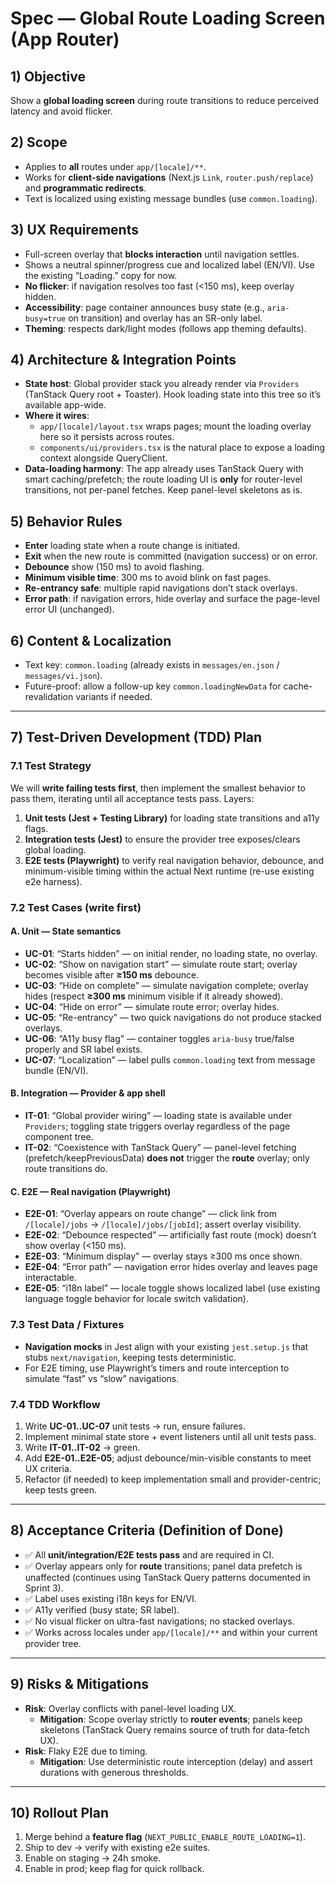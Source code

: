 # Spec — Global Route Loading Screen (App Router)

## 1) Objective  
Show a **global loading screen** during route transitions to reduce perceived latency and avoid flicker.

## 2) Scope  
- Applies to **all** routes under `app/[locale]/**`.  
- Works for **client-side navigations** (Next.js `Link`, `router.push/replace`) and **programmatic redirects**.  
- Text is localized using existing message bundles (use `common.loading`).

## 3) UX Requirements  
- Full-screen overlay that **blocks interaction** until navigation settles.  
- Shows a neutral spinner/progress cue and localized label (EN/VI). Use the existing “Loading.” copy for now.  
- **No flicker**: if navigation resolves too fast (<150 ms), keep overlay hidden.  
- **Accessibility**: page container announces busy state (e.g., `aria-busy=true` on transition) and overlay has an SR-only label.  
- **Theming**: respects dark/light modes (follows app theming defaults).

## 4) Architecture & Integration Points  
- **State host**: Global provider stack you already render via `Providers` (TanStack Query root + Toaster). Hook loading state into this tree so it’s available app-wide.  
- **Where it wires**:  
  - `app/[locale]/layout.tsx` wraps pages; mount the loading overlay here so it persists across routes.  
  - `components/ui/providers.tsx` is the natural place to expose a loading context alongside QueryClient.  
- **Data-loading harmony**: The app already uses TanStack Query with smart caching/prefetch; the route loading UI is **only** for router-level transitions, not per-panel fetches. Keep panel-level skeletons as is.

## 5) Behavior Rules  
- **Enter** loading state when a route change is initiated.  
- **Exit** when the new route is committed (navigation success) or on error.  
- **Debounce** show (150 ms) to avoid flashing.  
- **Minimum visible time**: 300 ms to avoid blink on fast pages.  
- **Re-entrancy safe**: multiple rapid navigations don’t stack overlays.  
- **Error path**: if navigation errors, hide overlay and surface the page-level error UI (unchanged).

## 6) Content & Localization  
- Text key: `common.loading` (already exists in `messages/en.json` / `messages/vi.json`).  
- Future-proof: allow a follow-up key `common.loadingNewData` for cache-revalidation variants if needed.

---

## 7) Test-Driven Development (TDD) Plan

### 7.1 Test Strategy  
We will **write failing tests first**, then implement the smallest behavior to pass them, iterating until all acceptance tests pass. Layers:

1) **Unit tests (Jest + Testing Library)** for loading state transitions and a11y flags.  
2) **Integration tests (Jest)** to ensure the provider tree exposes/clears global loading.  
3) **E2E tests (Playwright)** to verify real navigation behavior, debounce, and minimum-visible timing within the actual Next runtime (re-use existing e2e harness).

### 7.2 Test Cases (write first)

#### A. Unit — State semantics
- **UC-01**: “Starts hidden” — on initial render, no loading state, no overlay.  
- **UC-02**: “Show on navigation start” — simulate route start; overlay becomes visible after **≥150 ms** debounce.  
- **UC-03**: “Hide on complete” — simulate navigation complete; overlay hides (respect **≥300 ms** minimum visible if it already showed).  
- **UC-04**: “Hide on error” — simulate route error; overlay hides.  
- **UC-05**: “Re-entrancy” — two quick navigations do not produce stacked overlays.  
- **UC-06**: “A11y busy flag” — container toggles `aria-busy` true/false properly and SR label exists.  
- **UC-07**: “Localization” — label pulls `common.loading` text from message bundle (EN/VI).

#### B. Integration — Provider & app shell
- **IT-01**: “Global provider wiring” — loading state is available under `Providers`; toggling state triggers overlay regardless of the page component tree.  
- **IT-02**: “Coexistence with TanStack Query” — panel-level fetching (prefetch/keepPreviousData) **does not** trigger the **route** overlay; only route transitions do.

#### C. E2E — Real navigation (Playwright)
- **E2E-01**: “Overlay appears on route change” — click link from `/[locale]/jobs` → `/[locale]/jobs/[jobId]`; assert overlay visibility.  
- **E2E-02**: “Debounce respected” — artificially fast route (mock) doesn’t show overlay (<150 ms).  
- **E2E-03**: “Minimum display” — overlay stays ≥300 ms once shown.  
- **E2E-04**: “Error path” — navigation error hides overlay and leaves page interactable.  
- **E2E-05**: “i18n label” — locale toggle shows localized label (use existing language toggle behavior for locale switch validation).

### 7.3 Test Data / Fixtures  
- **Navigation mocks** in Jest align with your existing `jest.setup.js` that stubs `next/navigation`, keeping tests deterministic.  
- For E2E timing, use Playwright’s timers and route interception to simulate “fast” vs “slow” navigations.

### 7.4 TDD Workflow  
1) Write **UC-01..UC-07** unit tests → run, ensure failures.  
2) Implement minimal state store + event listeners until all unit tests pass.  
3) Write **IT-01..IT-02** → green.  
4) Add **E2E-01..E2E-05**; adjust debounce/min-visible constants to meet UX criteria.  
5) Refactor (if needed) to keep implementation small and provider-centric; keep tests green.

---

## 8) Acceptance Criteria (Definition of Done)  
- ✅ All **unit/integration/E2E tests pass** and are required in CI.  
- ✅ Overlay appears only for **route** transitions; panel data prefetch is unaffected (continues using TanStack Query patterns documented in Sprint 3).  
- ✅ Label uses existing i18n keys for EN/VI.  
- ✅ A11y verified (busy state; SR label).  
- ✅ No visual flicker on ultra-fast navigations; no stacked overlays.  
- ✅ Works across locales under `app/[locale]/**` and within your current provider tree.

---

## 9) Risks & Mitigations  
- **Risk**: Overlay conflicts with panel-level loading UX.  
  - **Mitigation**: Scope overlay strictly to **router events**; panels keep skeletons (TanStack Query remains source of truth for data-fetch UX).  
- **Risk**: Flaky E2E due to timing.  
  - **Mitigation**: Use deterministic route interception (delay) and assert durations with generous thresholds.

---

## 10) Rollout Plan  
1) Merge behind a **feature flag** (`NEXT_PUBLIC_ENABLE_ROUTE_LOADING=1`).  
2) Ship to dev → verify with existing e2e suites.  
3) Enable on staging → 24h smoke.  
4) Enable in prod; keep flag for quick rollback.
